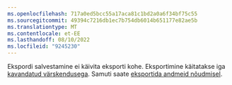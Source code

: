 ```yaml
---
ms.openlocfilehash: 717a0ed5bcc55a17aca81c1bd2a0a6f34bf75c55
ms.sourcegitcommit: 49394c7216db1ec7b754db6014b651177e82ae5b
ms.translationtype: MT
ms.contentlocale: et-EE
ms.lasthandoff: 08/10/2022
ms.locfileid: "9245230"
---
```

Ekspordi salvestamine ei käivita eksporti kohe. Eksportimine käitatakse iga [kavandatud värskendusega](../schedule-refresh.md). Samuti saate [eksportida andmeid nõudmisel](../export-destinations.md#run-exports-on-demand).